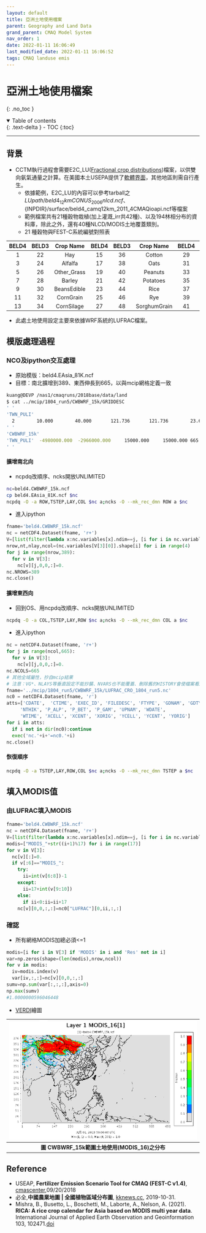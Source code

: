 ```yaml
---
layout: default
title: 亞洲土地使用檔案
parent: Geography and Land Data
grand_parent: CMAQ Model System
nav_order: 1
date: 2022-01-11 16:06:49
last_modified_date: 2022-01-11 16:06:52
tags: CMAQ landuse emis
---
```


# 亞洲土地使用檔案
{: .no_toc }

<details open markdown="block">
  <summary>
    Table of contents
  </summary>
  {: .text-delta }
- TOC
{:toc}
</details>

---

## 背景
- CCTM執行過程會需要E2C_LU([Fractional crop distributions](https://github.com/USEPA/CMAQ/blob/main/DOCS/Users_Guide/CMAQ_UG_ch04_model_inputs.md#e2c_lu))檔案，以供雙向氨氣通量之計算。在美國本土USEPA提供了[軟體界面](https://www.cmascenter.org/fest-c/)，其他地區則需自行產生。
  - 依據範例，E2C_LU的內容可以參考tarball之${LUpath}/beld4_12kmCONUS_2006nlcd.ncf、${INPDIR}/surface/beld4_camq12km_2011_4CMAQioapi.ncf等檔案
  - 範例檔案共有21種穀物栽植(加上灌溉_irr共42種)、以及194林相分布的資料庫，除此之外，還有40種NLCD/MODIS土地覆蓋類別。
  - 21 種穀物與FEST-C系統編號對照表

|BELD4|BELD3|Crop Name|BELD4|BELD3|Crop Name|BELD4|BELD3|Crop Name|
|:--:|:--:|:--:|:--:|:--:|:--:|:--:|:--:|:--:|
|1|22|Hay|15|36|Cotton|29|50|SorghumSilage| 
|3|24|Alfalfa|17|38|Oats|31|52|Soybeans|
|5|26|Other_Grass|19|40|Peanuts|33|54|Wheat_Spring|
|7|28|Barley|21|42|Potatoes|35|56|Wheat_Winter|
|9|30|BeansEdible|23|44|Rice|37|58|Other_Crop|
|11|32|CornGrain|25|46|Rye|39|60|Canola|
|13|34|CornSilage|27|48|SorghumGrain|41|62|Beans|

- 此處土地使用設定主要來依據WRF系統的LUFRAC檔案。

## 模版處理過程
### NCO及ipython交互處理
- 原始模版：beld4.EAsia_81K.ncf
- 目標：南北擴增到389、東西伸長到665，以與mcip網格定義一致

```bash
kuang@DEVP /nas1/cmaqruns/2018base/data/land
$ cat ../mcip/1804_run5/CWBWRF_15k/GRIDDESC
' '
'TWN_PULI'
  2        10.000        40.000       121.736       121.736        23.610
' '
'CWBWRF_15k'
'TWN_PULI'  -4980000.000  -2966000.000     15000.000     15000.000 665 389   1
' '
```
#### 擴增南北向
- ncpdq改順序、ncks開放UNLIMITED

```bash
nc=beld4.CWBWRF_15k.ncf
cp beld4.EAsia_81K.ncf $nc
ncpdq -O -a ROW,TSTEP,LAY,COL $nc a;ncks -O --mk_rec_dmn ROW a $nc
```
- 進入ipython

```python
fname='beld4.CWBWRF_15k.ncf'
nc = netCDF4.Dataset(fname, 'r+')
V=[list(filter(lambda x:nc.variables[x].ndim==j, [i for i in nc.variables])) for j in [1,2,3,4]]
nrow,nt,nlay,ncol=(nc.variables[V[3][0]].shape[i] for i in range(4)
for j in range(nrow,389):
  for v in V[3]:
    nc[v][j,0,0,:]=0.
nc.NROWS=389
nc.close()
```
#### 擴增東西向
- 回到OS、用ncpdq改順序、ncks開放UNLIMITED

```bash
ncpdq -O -a COL,TSTEP,LAY,ROW $nc a;ncks -O --mk_rec_dmn COL a $nc
```
- 進入ipython

```python
nc = netCDF4.Dataset(fname, 'r+')
for j in range(ncol,665):
  for v in V[3]:
    nc[v][j,0,0,:]=0.
nc.NCOLS=665
# 其他全域屬性，抄自mcip結果
# 注意：VG*、NLAYS等垂直設定不能抄襲、NVARS也不能覆蓋、刪除舊的HISTORY會使檔案看起來較為清爽
fname='../mcip/1804_run5/CWBWRF_15k/LUFRAC_CRO_1804_run5.nc'
nc0 = netCDF4.Dataset(fname, 'r')
atts=['CDATE',  'CTIME', 'EXEC_ID', 'FILEDESC', 'FTYPE', 'GDNAM', 'GDTYP', 'HISTORY', 'IOAPI_VERSION', 'NCO', 'NCOLS',  'NROWS',
     'NTHIK', 'P_ALP', 'P_BET', 'P_GAM', 'UPNAM', 'WDATE',
     'WTIME', 'XCELL', 'XCENT', 'XORIG', 'YCELL', 'YCENT', 'YORIG']
for i in atts:
  if i not in dir(nc0):continue
  exec('nc.'+i+'=nc0.'+i)
nc.close()
```

#### 恢復順序
```bash
ncpdq -O -a TSTEP,LAY,ROW,COL $nc a;ncks -O --mk_rec_dmn TSTEP a $nc
```

## 填入MODIS值
### 由LUFRAC填入MODIS
```python
fname='beld4.CWBWRF_15k.ncf'
nc = netCDF4.Dataset(fname, 'r+')
V=[list(filter(lambda x:nc.variables[x].ndim==j, [i for i in nc.variables])) for j in [1,2,3,4]]
modis=["MODIS_"+str((i+1)%17) for i in range(17)]
for v in V[3]:
  nc[v][:]=0.
  if v[:6]=="MODIS_":
    try:
      ii=int(v[6:8])-1
    except:
      ii=17+int(v[9:10])
    else:
      if ii<0:ii=ii+17
    nc[v][0,0,:,:]=nc0["LUFRAC"][0,ii,:,:]
```

### 確認
- 所有網格MODIS加總必須<=1

```python
modis=[i for i in V[3] if 'MODIS' in i and 'Res' not in i]
var=np.zeros(shape=(len(modis),nrow,ncol))
for v in modis:
  iv=modis.index(v)
  var[iv,:,:]=nc[v][0,0,:,:]
sumv=np.sum(var[:,:,:],axis=0)
np.max(sumv) 
#1.0000000596046448  
```
- [VERDI](https://sinotec2.github.io/Focus-on-Air-Quality/utilities/Graphics/VERDI/VERDI_Guide/)繪圖

| ![MODIS_16.PNG](../../assets/images/MODIS_16.PNG) |
|:--:|
| <b>圖 CWBWRF_15k範圍土地使用(MODIS_16)之分布</b>|

## Reference
- USEAP, **Fertilizer Emission Scenario Tool for CMAQ (FEST-C v1.4)**, [cmascenter](https://www.cmascenter.org/fest-c/),09/20/2018
- 必全,**中國農業地圖 | 全國植物區域分布圖**, [kknews.cc](https://kknews.cc/agriculture/ljrnzxe.html), 2019-10-31.
- Mishra, B., Busetto, L., Boschetti, M., Laborte, A., Nelson, A. (2021). **RICA: A rice crop calendar for Asia based on MODIS multi year data**. International Journal of Applied Earth Observation and Geoinformation 103, 102471.[doi](https://doi.org/10.1016/j.jag.2021.102471)
